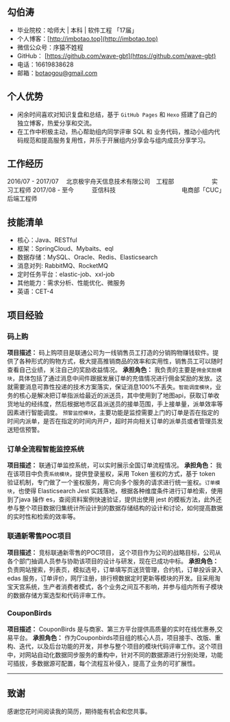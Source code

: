 ## 勾伯涛

* 毕业院校：哈师大 \| 本科 \| 软件工程 「17届」
* 个人博客：[http://imbotao.top](http://imbotao.top)
* 微信公众号：序猿不姓程
* GitHub： [https://github.com/wave-gbt](https://github.com/wave-gbt)
* 电话：16619838628
* 邮箱：botaogou@gmail.com

## 个人优势
* 闲余时间喜欢对知识复盘和总结，基于 `GitHub Pages` 和 `Hexo` 搭建了自己的独立博客，热爱分享和交流。
* 在工作中积极主动，热心帮助组内同学评审 SQL 和 业务代码，推动小组内代码规范和提高服务复用性，并乐于开展组内分享会与组内成员分享学习。

## 工作经历
2016/07 - 2017/07　 北京极宇舟天信息技术有限公司　工程部　　　 　　　实习工程师
2017/08 - 至今　　　亚信科技　　　　　　　　　　　电商部「CUC」　　后端工程师

## 技能清单

* 核心：Java、RESTful
* 框架：SpringCloud、Mybaits、eql
* 数据存储：MySQL、Oracle、Redis、Elasticsearch
* 消息对列: RabbitMQ、RocketMQ
* 定时任务平台：elastic-job、xxl-job
* 其他能力：需求分析、性能优化、微服务
* 英语：CET-4

## 项目经验

### 码上购
**项目描述：** 码上购项目是联通公司为一线销售员工打造的分销购物赚钱软件。提供了各种形式的购物方式，极大提高推销商品的效率和实用性，销售员工可以随时查看自己业绩，关注自己的奖励收益情况。
**承担角色：**  我负责的主要是`佣金奖励模块`，具体包括了通过消息中间件跟据发展订单的充值情况进行佣金奖励的发放。这就需要消息可靠性投递的技术方案落实，保证消息100%不丢失。`智能调度模块`，业务的核心是解决把订单指派给最近的派送员，其中使用到了地图api，获取订单收货地址的经纬度，然后根据地市区县派送员的接单范围，手上接单量，派单效率等因素进行智能调度。 `预警监控模块`，主要功能是监控需要上门的订单是否在指定的时间内派单，是否在指定的时间内开户，超时并向相关订单的派单员或者管理员发送短信预警。

### 订单全流程智能监控系统
**项目描述：** 联通订单监控系统，可以实时展示全国订单流程情况。
**承担角色：**  我在该项目中负责`系统模块`，提供登录鉴权，采用 Token 鉴权的方式，基于 token 验证机制，专门做了一个鉴权服务，用它向多个服务的请求进行统一鉴权。`订单模块`，也使得 Elasticsearch Jest 实践落地，根据各种维度条件进行订单检索，使用到了java 操作 es，查阅资料案例快速验证，提供出使用 jest 的模板方法，此外还参与整个项目数据归集统计所设计到的数据存储结构的设计和讨论，如何提高数据的实时性和检索的效率等。


### 联通新零售POC项目
**项目描述：** 竞标联通新零售的POC项目， 这个项目作为公司的战略目标，公司从各个部门抽调人员参与协助该项目的设计与研发，现在已成功中标。
**承担角色：**  负责网站搜索，列表页，模拟选号，订单填写页送货管理，合约机，订单投诉录入 edas 服务，订单评价，网厅注册，排行榜数据定时更新等模块的开发。目采用淘宝天宫系统，生产者消费者模式，各个业务之间互不影响，并参与组内所有子模块的数据存储方案选型和代码评审工作。

### CouponBirds
**项目描述：**  CouponBirds 是与商家、第三方平台提供高质量的实时在线优惠券,交易平台。
**承担角色：** 作为Couponbirds项目组的核心人员，项目接手、改版、重构、迭代，以及后台功能的开发，并参与整个项目的模块代码评审工作。这个项目中，对网站自动化数据同步服务的重构中，针对不同的数据源进行分别处理，功能可插拔，多数据源可配置，每个流程互补侵入，提高了业务的可扩展性。
- - -
## 致谢

感谢您花时间阅读我的简历，期待能有机会和您共事。
